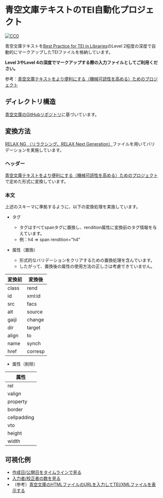 # 青空文庫テキストのTEI自動化プロジェクト

[![CC0](http://i.creativecommons.org/p/zero/1.0/88x31.png "CC0")](http://creativecommons.org/publicdomain/zero/1.0/deed.ja)

青空文庫テキストを[Best Practice for TEI in Libraries](http://www.tei-c.org/SIG/Libraries/teiinlibraries/4.0.0/bptl-driver.html)のLevel 2程度の深度で自動的にマークアップしたTEIファイルを格納しています。

**Level 3やLevel 4の深度でマークアップする際の入力ファイルとしてご利用ください。**

参考：[青空文庫テキストをより便利にする（機械可読性を高める）ためのプロジェクト](https://github.com/TEI-EAJ/aozora_tei)

## ディレクトリ構造

[青空文庫のGitHubリポジトリ](https://github.com/aozorabunko/aozorabunko)に基づいています。

## 変換方法

[RELAX NG （リラクシング、RELAX Next Generation）](http://www.tei-c.org/release/xml/tei/custom/schema/relaxng/tei_all.rng)ファイルを用いてバリデーションを実施しています。


### ヘッダー

[青空文庫テキストをより便利にする（機械可読性を高める）ためのプロジェクト](https://github.com/TEI-EAJ/aozora_tei)で定めた形式に変換しています。

### 本文

上述のスキーマに準拠するように、以下の変換処理を実施しています。

* タグ
    * タグはすべてspanタグに置換し、rendition属性に変換前のタグ情報を与えています。
    * 例：h4   =>   span rendition="h4"

* 属性（置換）
    * 形式的なバリデーションをクリアするための置換処理を含んでいます。
    * したがって、置換後の属性の使用方法の正しさは考慮できていません。

| 変換前 | 変換後 |
----|---- 
| class | rend |
| id | xml:id |
| src | facs |
| alt | source |
| gaiji | change |
| dir | target |
| align | to |
| name | synch |
| href | corresp |

* 属性（削除）

| 属性 | 
----|
| rel | 
| valign | 
| property |
| border |
| cellpadding |
| vto |
| height |
| width | 

## 可視化例

* [作成日/公開日をタイムラインで見る](https://tei-eaj.github.io/auto_aozora_tei/timeline.html)
* [入力者/校正者の数を見る](https://tei-eaj.github.io/auto_aozora_tei/stats.html)
* （参考）[青空文庫のHTMLファイルのURLを入力してTEI/XMLファイルを表示する](https://tei-eaj.github.io/auto_aozora_tei/)
